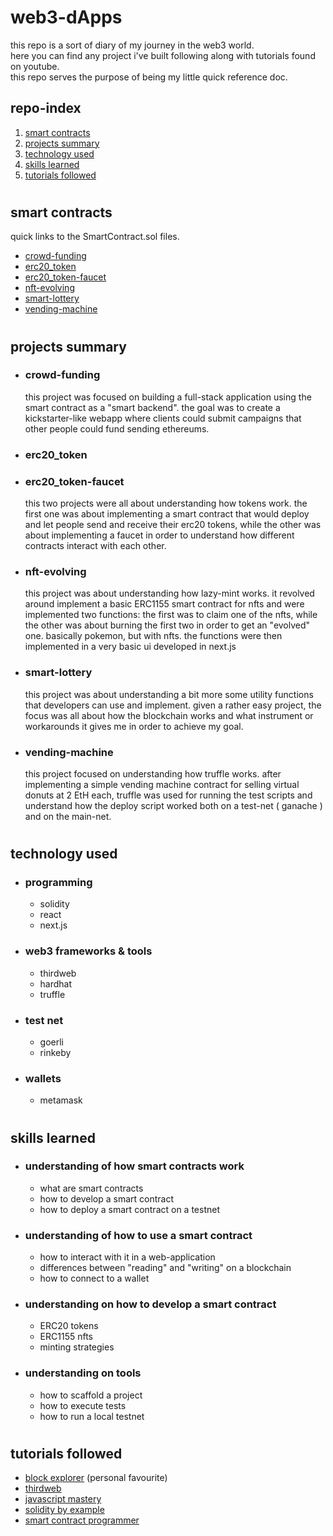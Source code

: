 # web3-dApps

this repo is a sort of diary of my journey in the web3 world.  
here you can find any project i've built following along with tutorials found on youtube.  
this repo serves the purpose of being my little quick reference doc.

## repo-index
1. [smart contracts](#smart-contracts)
1. [projects summary](#projects-summary)
2. [technology used](#technology-used)
3. [skills learned](#skills-learned)
4. [tutorials followed](#tutorials-followed)

#
## smart contracts
quick links to the SmartContract.sol files.
* [crowd-funding](https://github.com/DeltaNicola/web3-dApps/blob/main/crowd-funding/web3/contracts/CrowdFunding.sol) 
* [erc20_token](https://github.com/DeltaNicola/web3-dApps/blob/main/erc20_token/contracts/DeltaToken.sol)  
* [erc20_token-faucet](https://github.com/DeltaNicola/web3-dApps/blob/main/erc20_token-faucet/contracts/Faucet.sol) 
* [nft-evolving](https://github.com/DeltaNicola/web3-dApps/blob/main/nft-evolving/evolving-nfts/src/EvolvingNFT.sol)
* [smart-lottery](https://github.com/DeltaNicola/web3-dApps/blob/main/smart-lottery/contracts/Lottery.sol)  
* [vending-machine](https://github.com/DeltaNicola/web3-dApps/blob/main/vending-machine/contracts/VendingMachine.sol) 

#
## projects summary

* ### crowd-funding  
    this project was focused on building a full-stack application using the smart contract as a "smart backend". the goal was to create a kickstarter-like webapp where clients could submit campaigns that other people could fund sending ethereums.  
    

* ### erc20_token  
* ### erc20_token-faucet  
    this two projects were all about understanding how tokens work. the first one was about implementing a smart contract that would deploy and let people send and receive their erc20 tokens, while the other was about implementing a faucet in order to understand how different contracts interact with each other.  
     

* ### nft-evolving
    this project was about understanding how lazy-mint works. it revolved around implement a basic ERC1155 smart contract for nfts and were implemented two functions: the first was to claim one of the nfts, while the other was about burning the first two in order to get an "evolved" one. basically pokemon, but with nfts. the functions were then implemented in a very basic ui developed in next.js  
    

* ### smart-lottery  
    this project was about understanding a bit more some utility functions that developers can use and implement. given a rather easy project, the focus was all about how the blockchain works and what instrument or workarounds it gives me in order to achieve my goal.  


* ### vending-machine  
    this project focused on understanding how truffle works. after implementing a simple vending machine contract for selling virtual donuts at 2 EtH each, truffle was used for running the test scripts and understand how the deploy script worked both on a test-net ( ganache ) and on the main-net.  
     

#
## technology used
* ### programming
    * solidity  
    * react
    * next.js


* ### web3 frameworks & tools
    * thirdweb
    * hardhat
    * truffle


* ### test net
    * goerli
    * rinkeby

* ### wallets
    * metamask

#
## skills learned  

* ### understanding of how smart contracts work  
    * what are smart contracts
    * how to develop a smart contract
    * how to deploy a smart contract on a testnet
    


* ### understanding of how to use a smart contract  
    * how to interact with it in a web-application
    * differences between "reading" and "writing" on a blockchain
    * how to connect to a wallet
    

* ### understanding on how to develop a smart contract
    * ERC20 tokens
    * ERC1155 nfts
    * minting strategies


* ### understanding on tools
    * how to scaffold a project
    * how to execute tests
    * how to run a local testnet

#
## tutorials followed

* [block explorer](https://www.youtube.com/@BlockExplorerMedia) (personal favourite)
* [thirdweb](https://www.youtube.com/@thirdweb_)
* [javascript mastery](https://www.youtube.com/@javascriptmastery/featured)
* [solidity by example](https://solidity-by-example.org/)
* [smart contract programmer](https://www.youtube.com/channel/UCJWh7F3AFyQ_x01VKzr9eyA)
